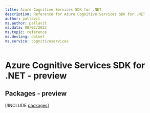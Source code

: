```yaml
---
title: Azure Cognitive Services SDK for .NET
description: Reference for Azure Cognitive Services SDK for .NET
author: pallavit
ms.author: pallavit
ms.data: 08/02/2023
ms.topic: reference
ms.devlang: dotnet
ms.service: cognitiveservices
---
```

# Azure Cognitive Services SDK for .NET - preview
## Packages - preview
[!INCLUDE [packages](cognitive-services-index.md)]